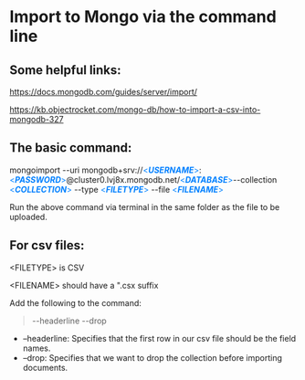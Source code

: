 # Import to Mongo via the command line

## Some helpful links:
https://docs.mongodb.com/guides/server/import/

https://kb.objectrocket.com/mongo-db/how-to-import-a-csv-into-mongodb-327

## The basic command:

mongoimport --uri mongodb+srv://<span style="color:rgb(0, 128, 255)">\<***USERNAME***></span>:<span style="color:rgb(0, 128, 255)">\<***PASSWORD***></span>@cluster0.lvj8x.mongodb.net/<span style="color:rgb(0, 128, 255)">\<***DATABASE***></span>--collection <span style="color:rgb(0, 128, 255)">\<***COLLECTION***></span> --type <span style="color:rgb(0, 128, 255)">\<***FILETYPE***></span> --file <span style="color:rgb(0, 128, 255)">\<***FILENAME***></span>


Run the above command via terminal in the same folder as the file to be uploaded.

## For csv files:
\<FILETYPE> is CSV

\<FILENAME> should have a ".csx suffix

Add the following to the command:

> --headerline --drop

* –headerline: Specifies that the first row in our csv file should be the field names.
* –drop: Specifies that we want to drop the collection before importing documents.